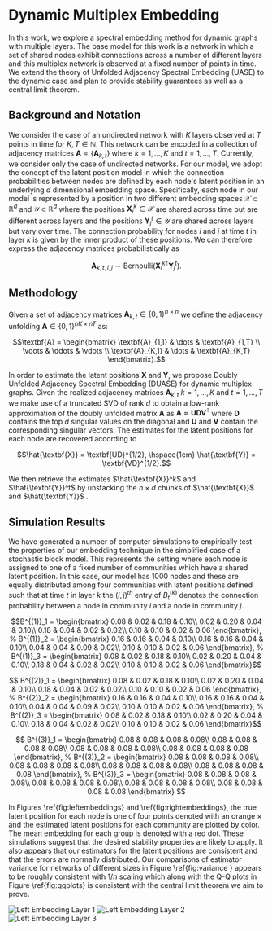 # Dynamic Multiplex Embedding

In this work, we explore a spectral embedding method for dynamic graphs with multiple layers. The base model for this work is a network in which a set of shared nodes exhibit connections across a number of different layers and this multiplex network is observed at a fixed number of points in time. We extend the theory of Unfolded Adjacency Spectral Embedding (UASE) to the dynamic case and plan to provide stability guarantees as well as a central limit theorem.

## Background and Notation
We consider the case of an undirected network with $K$ layers observed at $T$ points in time for $K, T \in \mathbb{N}$.  This network can be encoded in a collection of adjacency matrices $\textbf{A} = \{\textbf{A}_{k,t}\}$ where $k = 1,\dots , K$ and $t = 1,\dots , T$. Currently, we consider only the case of undirected networks. For our model, we adopt the concept of the latent position model in which the connection probabilities between nodes are defined by each node's latent position in an underlying $d$ dimensional embedding space. Specifically, each node in our model is represented by a position in two different embedding spaces $\mathcal{X} \subset \mathbb{R}^d$ and $\mathcal{Y} \subset \mathbb{R}^d$ where the positions $\textbf{X}^{k}_i \in \mathcal{X}$ are shared across time but are different across layers and the positions $\textbf{Y}^{t}_j \in \mathcal{Y}$ are shared across layers but vary over time. The connection probability for nodes $i$ and $j$ at time $t$ in layer $k$ is given by the inner product of these positions. We can therefore express the adjacency matrices probabilistically as 
```math
\textbf{A}_{k,t, i,j} \sim \mathrm{Bernoulli}\left(\textbf{X}^{k \intercal}_i \textbf{Y}^{t}_j\right).
```

## Methodology

Given a set of adjacency matrices $\textbf{A}_{k,t} \in \{0,1\}^{n \times n}$ we define the adjacency unfolding $\textbf{A} \in \{0,1\}^{nK \times nT}$ as:  
```math
\textbf{A} = 
\begin{bmatrix}
\textbf{A}_{1,1} & \dots & \textbf{A}_{1,T} \\
\vdots & \ddots & \vdots \\
\textbf{A}_{K,1} & \dots & \textbf{A}_{K,T}
\end{bmatrix}.
```

In order to estimate the latent positions $\textbf{X}$ and $\textbf{Y}$, we propose Doubly Unfolded Adjacency Spectral Embedding (DUASE) for dynamic multiplex graphs. Given the realized adjacency matrices $\textbf{A}_{k,t}$ $k = 1,\dots , K$ and $t = 1,\dots , T$ we make use of a truncated SVD of rank $d$ to obtain a low-rank approximation of the doubly unfolded matrix $\textbf{A}$ as $\textbf{A} \approx \textbf{UDV}^{\intercal}$ where $\textbf{D}$ contains the top $d$ singular values on the diagonal and $\textbf{U}$ and $\textbf{V}$ contain the corresponding singular vectors. The estimates for the latent positions for each node are recovered according to 

$$\hat{\textbf{X}} = \textbf{UD}^{1/2}, \hspace{1cm} \hat{\textbf{Y}} = \textbf{VD}^{1/2}.$$

We then retrieve the estimates $\hat{\textbf{X}}^k$ and $\hat{\textbf{Y}}^t$ by unstacking the $n \times d$ chunks of $\hat{\textbf{X}}$ and $\hat{\textbf{Y}}$ .

## Simulation Results

We have generated a number of computer simulations to empirically test the properties of our embedding technique in the simplified case of a stochastic block model. This represents the setting where each node is assigned to one of a fixed number of communities which have a shared latent position. In this case, our model has $1000$ nodes and these are equally distributed among four communities with latent positions defined such that at time $t$ in layer $k$ the $(i,j)^{th}$ entry of $B^{(k)}_t$ denotes the connection probability between a node in community $i$ and a node in community $j$. 

```math
B^{(1)}_1 = \begin{bmatrix}
0.08 & 0.02 & 0.18 & 0.10\\
0.02 & 0.20 & 0.04 & 0.10\\
0.18 & 0.04 & 0.02 & 0.02\\
0.10 & 0.10 & 0.02 & 0.06
\end{bmatrix},
%
B^{(1)}_2 = \begin{bmatrix}
0.16 & 0.16 & 0.04 & 0.10\\
0.16 & 0.16 & 0.04 & 0.10\\
0.04 & 0.04 & 0.09 & 0.02\\
0.10 & 0.10 & 0.02 & 0.06
\end{bmatrix},
%
B^{(1)}_3 = \begin{bmatrix}
0.08 & 0.02 & 0.18 & 0.10\\
0.02 & 0.20 & 0.04 & 0.10\\
0.18 & 0.04 & 0.02 & 0.02\\
0.10 & 0.10 & 0.02 & 0.06
\end{bmatrix}
```
```math

B^{(2)}_1 = \begin{bmatrix}
0.08 & 0.02 & 0.18 & 0.10\\
0.02 & 0.20 & 0.04 & 0.10\\
0.18 & 0.04 & 0.02 & 0.02\\
0.10 & 0.10 & 0.02 & 0.06
\end{bmatrix},
%
B^{(2)}_2 = \begin{bmatrix}
0.16 & 0.16 & 0.04 & 0.10\\
0.16 & 0.16 & 0.04 & 0.10\\
0.04 & 0.04 & 0.09 & 0.02\\
0.10 & 0.10 & 0.02 & 0.06
\end{bmatrix},
%
B^{(2)}_3 = \begin{bmatrix}
0.08 & 0.02 & 0.18 & 0.10\\
0.02 & 0.20 & 0.04 & 0.10\\
0.18 & 0.04 & 0.02 & 0.02\\
0.10 & 0.10 & 0.02 & 0.06
\end{bmatrix}
```
```math

B^{(3)}_1 = \begin{bmatrix}
0.08 & 0.08 & 0.08 & 0.08\\
0.08 & 0.08 & 0.08 & 0.08\\
0.08 & 0.08 & 0.08 & 0.08\\
0.08 & 0.08 & 0.08 & 0.08
\end{bmatrix},
%
B^{(3)}_2 = \begin{bmatrix}
0.08 & 0.08 & 0.08 & 0.08\\
0.08 & 0.08 & 0.08 & 0.08\\
0.08 & 0.08 & 0.08 & 0.08\\
0.08 & 0.08 & 0.08 & 0.08
\end{bmatrix},
%
B^{(3)}_3 = \begin{bmatrix}
0.08 & 0.08 & 0.08 & 0.08\\
0.08 & 0.08 & 0.08 & 0.08\\
0.08 & 0.08 & 0.08 & 0.08\\
0.08 & 0.08 & 0.08 & 0.08
\end{bmatrix} 
```
In Figures \ref{fig:leftembeddings} and \ref{fig:rightembeddings}, the true latent position for each node is one of four points denoted with an orange $\times$ and the estimated latent positions for each community are plotted by color. The mean embedding for each group is denoted with a red dot. These simulations suggest that the desired stability properties are likely to apply. It also appears that our estimators for the latent positions are consistent and that the errors are normally distributed. Our comparisons of estimator variance for networks of different sizes in Figure \ref{fig:variance } appears to be roughly consistent with $1/n$ scaling which along with the Q-Q plots in Figure \ref{fig:qqplots} is consistent with the central limit theorem we aim to prove.

![Left Embedding Layer 1]([http://url/to/img.png](https://github.com/mjbaum/Dynamic_Multiplex_Embedding/assets/150443188/3758e888-c3ac-4777-a9c8-7e5ab7629e0e)https://github.com/mjbaum/Dynamic_Multiplex_Embedding/assets/150443188/3758e888-c3ac-4777-a9c8-7e5ab7629e0e)
![Left Embedding Layer 2]([http://url/to/img.png](https://github.com/mjbaum/Dynamic_Multiplex_Embedding/assets/150443188/0c0655af-f97e-4a5d-b3bc-805b99c391b4)https://github.com/mjbaum/Dynamic_Multiplex_Embedding/assets/150443188/0c0655af-f97e-4a5d-b3bc-805b99c391b4)
![Left Embedding Layer 3]([http://url/to/img.png](https://github.com/mjbaum/Dynamic_Multiplex_Embedding/assets/150443188/481bc902-554d-465c-95ab-9faf2c7000d4)https://github.com/mjbaum/Dynamic_Multiplex_Embedding/assets/150443188/481bc902-554d-465c-95ab-9faf2c7000d4)


